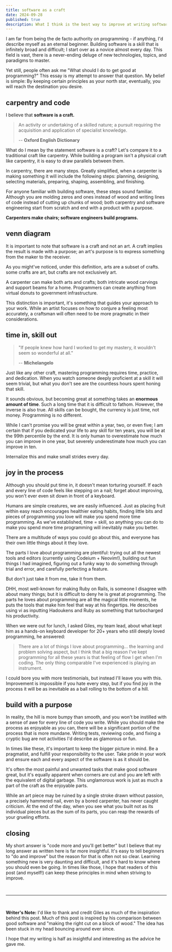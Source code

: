 ```yaml
---
title: software as a craft
date: 2024-09-28
published: true
description: What I think is the best way to improve at writing software and my personal philosophy of software as a craft.
---
```

<script lang="ts">
  import CaptionedImage from '$lib/components/CaptionedImage.svelte';
  import VanGoghsChair from "./van-goghs-chair.jpg";
  import ArtsAndCraftsVennDiagram from "./ArtsAndCraftsVennDiagram.svg";
</script>

I am far from being the de facto authority on programming - if anything, I'd describe myself as an eternal beginner. Building software is a skill that is infinitely broad and difficult; I start over as a novice almost every day. This field is vast, there is a never-ending deluge of new technologies, topics, and paradigms to master.

Yet still, people often ask me "What should I do to get good at programming?" This essay is my attempt to answer that question. My belief is simple: By keeping certain principles as your north star, eventually, you will reach the destination you desire.
## carpentry and code

I believe that **software is a craft.**

> An activity or undertaking of a skilled nature; a pursuit requiring the acquisition and application of specialist knowledge.
> 
> -- **Oxford English Dictionary**

What do I mean by the statement software is a craft? Let's compare it to a traditional craft like carpentry. While building a program isn't a physical craft like carpentry, it is easy to draw parallels between them.

In carpentry, there are many steps. Greatly simplified, when a carpenter is making something it will include the following steps: planning, designing, selecting materials, preparing, shaping, assembling, and finishing.

For anyone familiar with building software, these steps sound familiar. Although you are molding zeros and ones instead of wood and writing lines of code instead of cutting up chunks of wood; both carpentry and software engineering start from scratch and end with a product with a purpose. 

**Carpenters make chairs; software engineers build programs.**

<CaptionedImage image={VanGoghsChair} caption="Van Gogh's Chair, 1888 by Vincent Van Gogh" long_image=True/>


## venn diagram

It is important to note that software is a craft and not an art. A craft implies the result is made with a purpose; an art's purpose is to express something from the maker to the receiver. 

As you might've noticed, under this definition, arts are a subset of crafts. some crafts are art, but crafts are not exclusively art.

A carpenter can make both arts and crafts; both intricate wood carvings and support beams for a home. Programmers can create anything from virtual donuts to government infrastructure.

This distinction is important, it's something that guides your approach to your work. While an artist focuses on how to  conjure a feeling most accurately, a craftsman will often need to be more pragmatic in their considerations. 

<CaptionedImage image={ArtsAndCraftsVennDiagram} caption="a venn diagram would look something like this" long_image="true"/>

## time in, skill out

> "If people knew how hard I worked to get my mastery, it wouldn't seem so wonderful at all."
>  
>  -- **Michelangelo**

Just like any other craft, mastering programming requires time, practice, and dedication. When you watch someone deeply proficient at a skill it will seem trivial, but what you don't see are the countless hours spent honing that skill.

It sounds obvious, but becoming great at something takes an **enormous amount of time**. Such a long time that it is difficult to fathom. However, the inverse is also true. All skills can be bought, the currency is just time, not money. Programming is no different. 

While I can't promise you will be great within a year, two, or even five; I am certain that if you dedicated your life to any skill for ten years, you will be at the 99th percentile by the end. It is only human to overestimate how much you can improve in one year, but severely underestimate how much you can improve in ten.

Internalize this and make small strides every day.

## joy in the process

Although you should put time in, it doesn't mean torturing yourself. If each and every line of code feels like stepping on a nail; forget about improving, you won't ever even sit down in front of a keyboard.

Humans are simple creatures, we are easily influenced. Just as placing fruit within easy reach encourages healthier eating habits, finding little bits and pieces of programming you love will make you spend more time programming. As we've established, time = skill, so anything you can do to make you spend more time programming will inevitably make you better.

There are a multitude of ways you could go about this, and everyone has their own little things about it they love.

The parts I love about programming are plentiful: trying out all the newest tools and editors (currently using Codeium + Neovim!), building out fun things I had imagined, figuring out a funky way to do something through trial and error, and carefully perfecting a feature.

But don't just take it from me, take it from them.

DHH, most well-known for making Ruby on Rails, is someone I disagree with about many things; but it is difficult to deny he is great at programming. The parts he loves about programming are all the magical little moments, he puts the tools that make him feel that way at his fingertips. He describes using vi as inputting Hadoukens and Ruby as something that turbocharged his productivity.

When we were out for lunch, I asked Giles, my team lead, about what kept him as a hands-on keyboard developer for 20+ years who still deeply loved programming, he answered:

> There are a lot of things I love about programming... the learning and problem solving aspect, but I think that a big reason I've kept programming for all these years is that feeling of flow I get when I'm coding. The only thing comparable I've experienced is playing an instrument.

I could bore you with more testimonials, but instead I'll leave you with this. Improvement is impossible if you hate every step, but if you find joy in the process it will be as inevitable as a ball rolling to the bottom of a hill.

## build with a purpose

In reality, the hill is more bumpy than smooth, and you won't be instilled with a sense of awe for every line of code you write. While you should make the process as enjoyable as you can, there will be a significant portion of the process that is more mundane. Writing tests, reviewing code, and fixing a cryptic bug are not activities I'd describe as glamorous or fun.

In times like these, it's important to keep the bigger picture in mind. Be a pragmatist, and fulfill your responsibility to the user. Take pride in your work and ensure each and every aspect of the software is as it should be. 

It's often the most painful and unwanted tasks that make good software great, but it's equally apparent when corners are cut and you are left with the equivalent of digital garbage. This unglamorous work is just as much a part of the craft as the enjoyable parts.

While an art piece may be ruined by a single stroke drawn without passion, a precisely hammered nail, even by a bored carpenter, has never caught criticism. At the end of the day, when you see what you built not as its individual pieces but as the sum of its parts, you can reap the rewards of your grueling efforts.

## closing

My short answer is "code more and you'll get better" but I believe that my long answer as written here is far more insightful. It's easy to tell beginners to "do and improve" but the reason for that is often not so clear. Learning something new is very daunting and difficult, and it's hard to know where you should even be going. In times like those, I hope that readers of this post (and myself!) can keep these principles in mind when striving to improve.

<br/>

---

<br/>

**Writer's Note:** I'd like to thank and credit Giles as much of the inspiration behind this post. Much of this post is inspired by his comparison between good software and "making the right cut on a block of wood." The idea has been stuck in my head bouncing around ever since. 

I hope that my writing is half as insightful and interesting as the advice he gave me.
